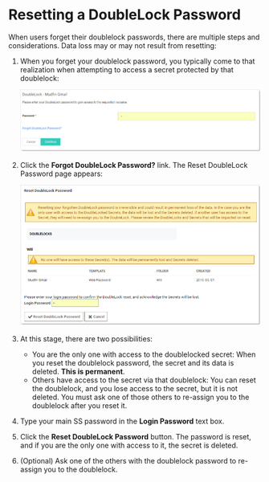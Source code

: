 [title]: # (Resetting a DoubleLock Password)
[tags]: # (DoubleLock)
[priority]: # (1000)

# Resetting a DoubleLock Password

When users forget their doublelock passwords, there are multiple steps and considerations. Data loss may or may not result from resetting:

1. When you forget your doublelock password, you typically come to that realization when attempting to access a secret protected by that doublelock:

   ![1557345036694](images/1557345036694.png)

1. Click the **Forgot DoubleLock Password?** link. The Reset DoubleLock Password page appears:

   ![1557345196279](images/1557345196279.png)

1. At this stage, there are two possibilities:

   - You are the only one with access to the doublelocked secret: When you reset the doublelock password, the secret and its data is deleted. **This is permanent**.
   - Others have access to the secret via that doublelock: You can reset the doublelock, and you lose access to the secret, but it is not deleted. You must ask one of those others to re-assign you to the doublelock after you reset it.

1. Type your main SS password in the **Login Password** text box.

1. Click the **Reset DoubleLock Password** button. The password is reset, and if you are the only one with access to it, the secret is deleted.

1. (Optional) Ask one of the others with the doublelock password to re-assign you to the doublelock.
